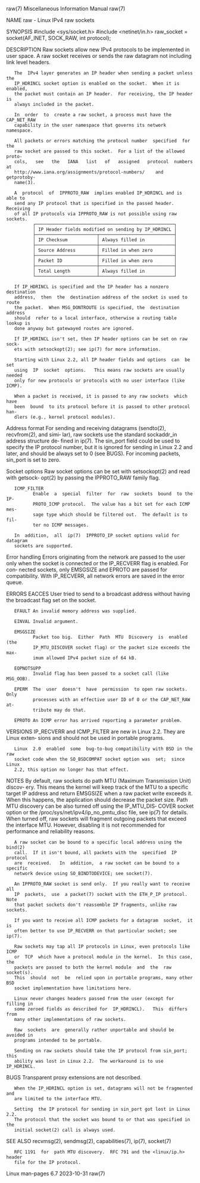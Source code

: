 raw(7)                 Miscellaneous Information Manual                 raw(7)

NAME
       raw - Linux IPv4 raw sockets

SYNOPSIS
       #include <sys/socket.h>
       #include <netinet/in.h>
       raw_socket = socket(AF_INET, SOCK_RAW, int protocol);

DESCRIPTION
       Raw  sockets  allow new IPv4 protocols to be implemented in user space.
       A raw socket receives or sends the  raw  datagram  not  including  link
       level headers.

       The  IPv4 layer generates an IP header when sending a packet unless the
       IP_HDRINCL socket option is enabled on the socket.  When it is enabled,
       the packet must contain an IP header.  For receiving, the IP header  is
       always included in the packet.

       In  order  to  create a raw socket, a process must have the CAP_NET_RAW
       capability in the user namespace that governs its network namespace.

       All packets or errors matching the protocol number  specified  for  the
       raw socket are passed to this socket.  For a list of the allowed proto‐
       cols,   see   the   IANA   list   of   assigned   protocol  numbers  at
       http://www.iana.org/assignments/protocol-numbers/    and    getprotoby‐
       name(3).

       A  protocol  of  IPPROTO_RAW  implies enabled IP_HDRINCL and is able to
       send any IP protocol that is specified in the passed header.  Receiving
       of all IP protocols via IPPROTO_RAW is not possible using raw sockets.
              ┌────────────────────────────────────────────────────┐
              │ IP Header fields modified on sending by IP_HDRINCL │
              ├───────────────────────┬────────────────────────────┤
              │ IP Checksum           │ Always filled in           │
              ├───────────────────────┼────────────────────────────┤
              │ Source Address        │ Filled in when zero        │
              ├───────────────────────┼────────────────────────────┤
              │ Packet ID             │ Filled in when zero        │
              ├───────────────────────┼────────────────────────────┤
              │ Total Length          │ Always filled in           │
              └───────────────────────┴────────────────────────────┘

       If IP_HDRINCL is specified and the IP header has a nonzero  destination
       address,  then  the  destination address of the socket is used to route
       the packet.  When MSG_DONTROUTE is specified, the  destination  address
       should  refer to a local interface, otherwise a routing table lookup is
       done anyway but gatewayed routes are ignored.

       If IP_HDRINCL isn't set, then IP header options can be set on raw sock‐
       ets with setsockopt(2); see ip(7) for more information.

       Starting with Linux 2.2, all IP header fields and options  can  be  set
       using  IP  socket  options.   This means raw sockets are usually needed
       only for new protocols or protocols with no user interface (like ICMP).

       When a packet is received, it is passed to any raw sockets  which  have
       been  bound  to its protocol before it is passed to other protocol han‐
       dlers (e.g., kernel protocol modules).

   Address format
       For sending and receiving datagrams (sendto(2), recvfrom(2), and  simi‐
       lar),  raw  sockets  use the standard sockaddr_in address structure de‐
       fined in ip(7).  The sin_port field could be used  to  specify  the  IP
       protocol  number, but it is ignored for sending in Linux 2.2 and later,
       and should be always set  to  0  (see  BUGS).   For  incoming  packets,
       sin_port is set to zero.

   Socket options
       Raw socket options can be set with setsockopt(2) and read with getsock‐
       opt(2) by passing the IPPROTO_RAW family flag.

       ICMP_FILTER
              Enable  a  special  filter  for  raw  sockets  bound  to the IP‐
              PROTO_ICMP protocol.  The value has a bit set for each ICMP mes‐
              sage type which should be filtered out.  The default is to  fil‐
              ter no ICMP messages.

       In  addition,  all  ip(7)  IPPROTO_IP socket options valid for datagram
       sockets are supported.

   Error handling
       Errors originating from the network are passed to the  user  only  when
       the  socket  is  connected or the IP_RECVERR flag is enabled.  For con‐
       nected sockets, only EMSGSIZE and EPROTO are passed for  compatibility.
       With IP_RECVERR, all network errors are saved in the error queue.

ERRORS
       EACCES User  tried  to  send  to a broadcast address without having the
              broadcast flag set on the socket.

       EFAULT An invalid memory address was supplied.

       EINVAL Invalid argument.

       EMSGSIZE
              Packet too big.  Either  Path  MTU  Discovery  is  enabled  (the
              IP_MTU_DISCOVER socket flag) or the packet size exceeds the max‐
              imum allowed IPv4 packet size of 64 kB.

       EOPNOTSUPP
              Invalid flag has been passed to a socket call (like MSG_OOB).

       EPERM  The  user  doesn't  have  permission  to open raw sockets.  Only
              processes with an effective user ID of 0 or the CAP_NET_RAW  at‐
              tribute may do that.

       EPROTO An ICMP error has arrived reporting a parameter problem.

VERSIONS
       IP_RECVERR and ICMP_FILTER are new in Linux 2.2.  They are Linux exten‐
       sions and should not be used in portable programs.

       Linux  2.0  enabled  some  bug-to-bug compatibility with BSD in the raw
       socket code when the SO_BSDCOMPAT socket option was  set;  since  Linux
       2.2, this option no longer has that effect.

NOTES
       By default, raw sockets do path MTU (Maximum Transmission Unit) discov‐
       ery.   This  means  the kernel will keep track of the MTU to a specific
       target IP address and return EMSGSIZE when a raw packet  write  exceeds
       it.   When  this  happens,  the  application should decrease the packet
       size.  Path MTU discovery can be also turned off using the  IP_MTU_DIS‐
       COVER socket option or the /proc/sys/net/ipv4/ip_no_pmtu_disc file, see
       ip(7) for details.  When turned off, raw sockets will fragment outgoing
       packets  that  exceed  the interface MTU.  However, disabling it is not
       recommended for performance and reliability reasons.

       A raw socket can be bound to a specific local address using the bind(2)
       call.  If it isn't bound, all packets with the  specified  IP  protocol
       are  received.   In  addition,  a raw socket can be bound to a specific
       network device using SO_BINDTODEVICE; see socket(7).

       An IPPROTO_RAW socket is send only.  If you really want to receive  all
       IP  packets,  use  a packet(7) socket with the ETH_P_IP protocol.  Note
       that packet sockets don't reassemble IP fragments, unlike raw sockets.

       If you want to receive all ICMP packets for a datagram  socket,  it  is
       often better to use IP_RECVERR on that particular socket; see ip(7).

       Raw sockets may tap all IP protocols in Linux, even protocols like ICMP
       or  TCP  which have a protocol module in the kernel.  In this case, the
       packets are passed to both the kernel module  and  the  raw  socket(s).
       This  should  not  be  relied upon in portable programs, many other BSD
       socket implementation have limitations here.

       Linux never changes headers passed from the user (except for filling in
       some zeroed fields as described for  IP_HDRINCL).   This  differs  from
       many other implementations of raw sockets.

       Raw  sockets  are  generally rather unportable and should be avoided in
       programs intended to be portable.

       Sending on raw sockets should take the IP protocol from sin_port;  this
       ability was lost in Linux 2.2.  The workaround is to use IP_HDRINCL.

BUGS
       Transparent proxy extensions are not described.

       When the IP_HDRINCL option is set, datagrams will not be fragmented and
       are limited to the interface MTU.

       Setting  the IP protocol for sending in sin_port got lost in Linux 2.2.
       The protocol that the socket was bound to or that was specified in  the
       initial socket(2) call is always used.

SEE ALSO
       recvmsg(2), sendmsg(2), capabilities(7), ip(7), socket(7)

       RFC 1191  for  path MTU discovery.  RFC 791 and the <linux/ip.h> header
       file for the IP protocol.

Linux man-pages 6.7               2023-10-31                            raw(7)
